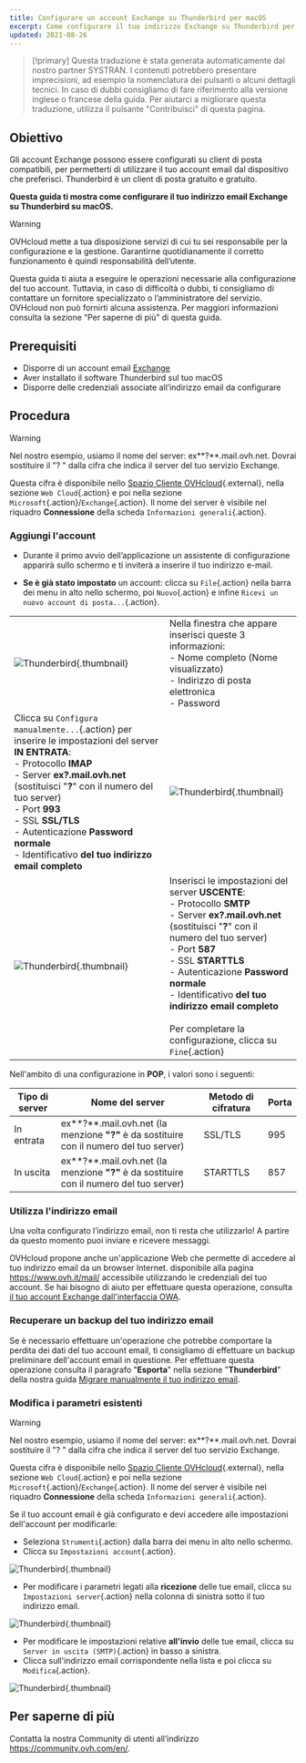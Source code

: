 ```yaml
---
title: Configurare un account Exchange su Thunderbird per macOS
excerpt: Come configurare il tuo indirizzo Exchange su Thunderbird per macOS
updated: 2021-08-26
---
```


> [!primary]
> Questa traduzione è stata generata automaticamente dal nostro partner SYSTRAN. I contenuti potrebbero presentare imprecisioni, ad esempio la nomenclatura dei pulsanti o alcuni dettagli tecnici. In caso di dubbi consigliamo di fare riferimento alla versione inglese o francese della guida. Per aiutarci a migliorare questa traduzione, utilizza il pulsante "Contribuisci" di questa pagina.
>


## Obiettivo

Gli account Exchange possono essere configurati su client di posta compatibili, per permetterti di utilizzare il tuo account email dal dispositivo che preferisci. Thunderbird è un client di posta gratuito e gratuito.

**Questa guida ti mostra come configurare il tuo indirizzo email Exchange su Thunderbird su macOS.**

> [!warning]
>
> OVHcloud mette a tua disposizione servizi di cui tu sei responsabile per la configurazione e la gestione. Garantirne quotidianamente il corretto funzionamento è quindi responsabilità dell’utente.
> 
> Questa guida ti aiuta a eseguire le operazioni necessarie alla configurazione del tuo account. Tuttavia, in caso di difficoltà o dubbi, ti consigliamo di contattare un fornitore specializzato o l’amministratore del servizio. OVHcloud non può fornirti alcuna assistenza. Per maggiori informazioni consulta la sezione “Per saperne di più” di questa guida.
> 

## Prerequisiti

- Disporre di un account email [Exchange](https://www.ovhcloud.com/it/emails/hosted-exchange/)
- Aver installato il software Thunderbird sul tuo macOS
- Disporre delle credenziali associate all’indirizzo email da configurare
 
## Procedura

> [!warning]
>
> Nel nostro esempio, usiamo il nome del server: ex**?**.mail.ovh.net. Dovrai sostituire il "? " dalla cifra che indica il server del tuo servizio Exchange.
> 
> Questa cifra è disponibile nello [Spazio Cliente OVHcloud](https://www.ovh.com/auth/?action=gotomanager&from=https://www.ovh.it/&ovhSubsidiary=it){.external}, nella sezione `Web Cloud`{.action} e poi nella sezione `Microsoft`{.action}/`Exchange`{.action}. Il nome del server è visibile nel riquadro **Connessione** della scheda `Informazioni generali`{.action}.
> 

### Aggiungi l'account

- Durante il primo avvio dell’applicazione un assistente di configurazione apparirà sullo schermo e ti inviterà a inserire il tuo indirizzo e-mail.

- **Se è già stato impostato** un account: clicca su `File`{.action} nella barra dei menu in alto nello schermo, poi `Nuovo`{.action} e infine `Ricevi un nuovo account di posta...`{.action}.

| | |
|---|---|
|![Thunderbird](images/thunderbird-mac-exchange01.png){.thumbnail}|Nella finestra che appare inserisci queste 3 informazioni: <br>- Nome completo (Nome visualizzato)<br>- Indirizzo di posta elettronica <br>- Password|
|Clicca su `Configura manualmente...`{.action} per inserire le impostazioni del server **IN ENTRATA**: <br>- Protocollo **IMAP** <br>- Server **ex?.mail.ovh.net** (sostituisci "**?**" con il numero del tuo server)<br>- Port **993** <br>- SSL **SSL/TLS** <br>- Autenticazione **Password normale** <br>- Identificativo **del tuo indirizzo email completo**|![Thunderbird](images/thunderbird-mac-exchange02.png){.thumbnail}|
|![Thunderbird](images/thunderbird-mac-exchange03.png){.thumbnail}|Inserisci le impostazioni del server **USCENTE**: <br>- Protocollo **SMTP** <br>- Server **ex?.mail.ovh.net** (sostituisci "**?**" con il numero del tuo server)<br>- Port **587** <br>- SSL **STARTTLS** <br>- Autenticazione **Password normale** <br>- Identificativo **del tuo indirizzo email completo**<br><br>Per completare la configurazione, clicca su `Fine`{.action}|



Nell'ambito di una configurazione in **POP**, i valori sono i seguenti:

|Tipo di server|Nome del server|Metodo di cifratura|Porta|
|---|---|---|---|
|In entrata|ex**?**.mail.ovh.net (la menzione **"?"** è da sostituire con il numero del tuo server)|SSL/TLS|995|
|In uscita|ex**?**.mail.ovh.net (la menzione **"?"** è da sostituire con il numero del tuo server)|STARTTLS|857|

### Utilizza l'indirizzo email

Una volta configurato l’indirizzo email, non ti resta che utilizzarlo! A partire da questo momento puoi inviare e ricevere messaggi.

OVHcloud propone anche un'applicazione Web che permette di accedere al tuo indirizzo email da un browser Internet. disponibile alla pagina <https://www.ovh.it/mail/> accessibile utilizzando le credenziali del tuo account. Se hai bisogno di aiuto per effettuare questa operazione, consulta [il tuo account Exchange dall'interfaccia OWA](/pages/web_cloud/email_and_collaborative_solutions/using_the_outlook_web_app_webmail/email_owa).

### Recuperare un backup del tuo indirizzo email

Se è necessario effettuare un'operazione che potrebbe comportare la perdita dei dati del tuo account email, ti consigliamo di effettuare un backup preliminare dell'account email in questione. Per effettuare questa operazione consulta il paragrafo "**Esporta**" nella sezione "**Thunderbird**" della nostra guida [Migrare manualmente il tuo indirizzo email](/pages/web_cloud/email_and_collaborative_solutions/migrating/manual_email_migration#esportare).

### Modifica i parametri esistenti

> [!warning]
>
> Nel nostro esempio, usiamo il nome del server: ex**?**.mail.ovh.net. Dovrai sostituire il "? " dalla cifra che indica il server del tuo servizio Exchange.
> 
> Questa cifra è disponibile nello [Spazio Cliente OVHcloud](https://www.ovh.com/auth/?action=gotomanager&from=https://www.ovh.it/&ovhSubsidiary=it){.external}, nella sezione `Web Cloud`{.action} e poi nella sezione `Microsoft`{.action}/`Exchange`{.action}. Il nome del server è visibile nel riquadro **Connessione** della scheda `Informazioni generali`{.action}.
> 

Se il tuo account email è già configurato e devi accedere alle impostazioni dell'account per modificarle:

- Seleziona `Strumenti`{.action} dalla barra dei menu in alto nello schermo.
- Clicca su `Impostazioni account`{.action}.

![Thunderbird](images/thunderbird-mac-exchange04.png){.thumbnail}

- Per modificare i parametri legati alla **ricezione** delle tue email, clicca su `Impostazioni server`{.action} nella colonna di sinistra sotto il tuo indirizzo email.

![Thunderbird](images/thunderbird-mac-exchange05.png){.thumbnail}

- Per modificare le impostazioni relative **all'invio** delle tue email, clicca su `Server in uscita (SMTP)`{.action} in basso a sinistra.
- Clicca sull'indirizzo email corrispondente nella lista e poi clicca su `Modifica`{.action}.

![Thunderbird](images/thunderbird-mac-exchange06.png){.thumbnail}


## Per saperne di più

Contatta la nostra Community di utenti all’indirizzo <https://community.ovh.com/en/>.